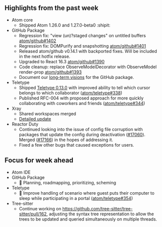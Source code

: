 ## Highlights from the past week

- Atom core
  - Shipped Atom 1.26.0 and 1.27.0-beta0 :shipit:
- GitHub Package
  - Regression fix: "view (un)?staged changes" on untitled buffers [atom/github#1402](https://github.com/atom/github/pull/1402)
  - Regression fix: DOMPurify and snapshotting [atom/github#1401](https://github.com/atom/github/pull/1401)
  - Released atom/github v0.14.1 with backported fixes. Will be included in the next hotfix release.
  - Upgraded to React 16.3 [atom/github#1390](https://github.com/atom/github/pull/1390)
  - Code cleanup: replace ObserveModelDecorator with ObserveModel render-prop [atom/github#1393](https://github.com/atom/github/pull/1393)
  - Document our [long-term visions](https://github.com/atom/github/tree/master/docs/vision) for the GitHub package.
- Teletype
  - Shipped [Teletype 0.13.0](https://github.com/atom/teletype/releases/tag/v0.13.0) with improved ability to tell which cursor belongs to which collaborator ([atom/teletype#338](https://github.com/atom/teletype/issues/338))
  - Published RFC-004 with proposed approach for more quickly collaborating with coworkers and friends ([atom/teletype#344](https://github.com/atom/teletype/pull/344))
- Xray
  - Shared workspaces merged
  - [Detailed update](https://github.com/atom/xray/blob/master/docs/updates/2018_04_23.md)
- Reactor Duty
  - Continued looking into the issue of config file corruption with packages that update the config during deactivation ([#17060](https://github.com/atom/atom/issues/17060)). Merged ([#17166](https://github.com/atom/atom/pull/17166)) in the hopes of addressing it.
  - Fixed a few other bugs that caused exceptions for users.

## Focus for week ahead

- Atom IDE
- GitHub Package
  - :notebook: Planning, roadmapping, prioritizing, scheming
- Teletype
  - :bug: Improve handling of scenario where guest puts their computer to sleep while participating in a portal ([atom/teletype#354](https://github.com/atom/teletype/issues/354))
- Tree-sitter
  - Continue working on https://github.com/tree-sitter/tree-sitter/pull/162, adjusting the syntax tree representation to allow the trees to be updated and queried simultaneously on multiple threads.
